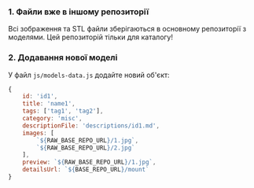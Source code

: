 ### 1. Файли вже в іншому репозиторії
Всі зображення та STL файли зберігаються в основному репозиторії з моделями.
Цей репозиторій тільки для каталогу!

### 2. Додавання нової моделі
У файл `js/models-data.js` додайте новий об'єкт:

```javascript
{
    id: 'id1',
    title: 'name1',
    tags: ['tag1', 'tag2'],
    category: 'misc',
    descriptionFile: 'descriptions/id1.md',
    images: [
        `${RAW_BASE_REPO_URL}/1.jpg`,
        `${RAW_BASE_REPO_URL}/2.jpg`
    ],
    preview: `${RAW_BASE_REPO_URL}/1.jpg`,
    detailsUrl: `${BASE_REPO_URL}/mount`
}
```
